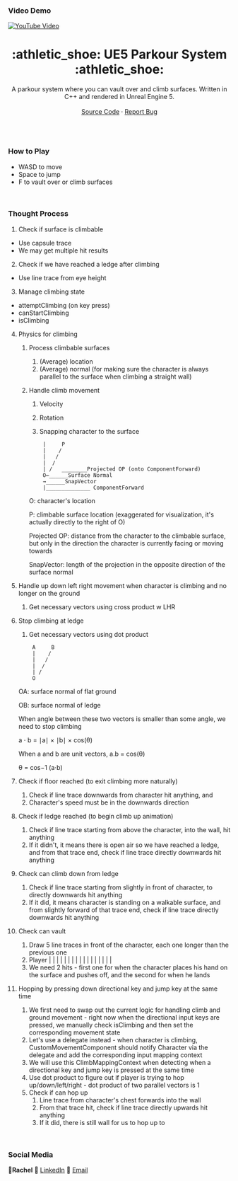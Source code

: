 <!DOCTYPE html>
<html>

  ### Video Demo
  [![YouTube Video](UE5ParkourSystemThumbnail.png)](https://youtu.be/HxhCaLKyo9g)

  <!-- TITLE -->

  <h1 align="center"> :athletic_shoe: UE5 Parkour System :athletic_shoe: </a></h1>
  <p align="center">
    A parkour system where you can vault over and climb surfaces. Written in C++ and rendered in Unreal Engine 5.
    <br />
    <br />
    <a href="https://github.com/peilunnn/UE5ParkourSystem/tree/main/Source">Source Code</a>
    ·
    <a href="https://github.com/peilunnn/UE5ParkourSystem/issues">Report Bug</a>
  </p>
</p>

<br /><br />

### How to Play
* WASD to move
* Space to jump
* F to vault over or climb surfaces

<br />

### Thought Process
1. Check if surface is climbable
- Use capsule trace
- We may get multiple hit results

2. Check if we have reached a ledge after climbing
- Use line trace from eye height

3. Manage climbing state
- attemptClimbing (on key press)
- canStartClimbing
- isClimbing

4. Physics for climbing
    1. Process climbable surfaces
        1. (Average) location
        2. (Average) normal (for making sure the character is always parallel to the surface when climbing a straight wall)
    2. Handle climb movement
        1. Velocity
        2. Rotation
        3. Snapping character to the surface
                        
                |     P
                |    /
                |   /  
                |  /  
                | /   ________Projected OP (onto ComponentForward)
                O←______Surface Normal
                →______SnapVector
                |______________ ComponentForward


        O: character's location
        
        P: climbable surface location (exaggerated for visualization, it's actually directly to the right of O)

        Projected OP: distance from the character to the climbable surface, but only in the direction the character is currently facing or moving towards

        SnapVector: length of the projection in the opposite direction of the surface normal

3. Handle up down left right movement when character is climbing and no longer on the ground
    1. Get necessary vectors using cross product w LHR

4. Stop climbing at ledge
    1. Get necessary vectors using dot product

            A     B
            |    / 
            |   /  
            |  /  
            | /
            O

    OA: surface normal of flat ground
    
    OB: surface normal of ledge

    When angle between these two vectors is smaller than some angle, we need to stop climbing
    
    a ⋅ b = ∣a∣ × ∣b∣ × cos(θ)
    
    When a and b are unit vectors, a.b = cos(θ)
    
    θ = cos−1 (a⋅b)

5. Check if floor reached (to exit climbing more naturally)
    1. Check if line trace downwards from character hit anything, and
    2. Character's speed must be in the downwards direction

6. Check if ledge reached (to begin climb up animation)
    1. Check if line trace starting from above the character, into the wall, hit anything
    2. If it didn't, it means there is open air so we have reached a ledge, and from that trace end, check if line trace directly downwards hit anything

6. Check can climb down from ledge
    1. Check if line trace starting from slightly in front of character, to directly downwards hit anything
    2. If it did, it means character is standing on a walkable surface, and from slightly forward of that trace end, check if line trace directly downwards hit anything

7. Check can vault
    1. Draw 5 line traces in front of the character, each one longer than the previous one
    2. Player | | | | |
                | | | |
                | | | |
                  | | |
                      |
    3. We need 2 hits - first one for when the character places his hand on the surface and pushes off, and the second for when he lands

8. Hopping by pressing down directional key and jump key at the same time
    1. We first need to swap out the current logic for handling climb and ground movement - right now when the directional input keys are pressed, we manually check isClimbing and then set the corresponding movement state
    2. Let's use a delegate instead - when character is climbing, CustomMovementComponent should notify Character via the delegate and add the corresponding input mapping context
    3. We will use this ClimbMappingContext when detecting when a directional key and jump key is pressed at the same time
    4. Use dot product to figure out if player is trying to hop up/down/left/right - dot product of two parallel vectors is 1
    5. Check if can hop up
        1. Line trace from character's chest forwards into the wall
        2. From that trace hit, check if line trace directly upwards hit anything
        3. If it did, there is still wall for us to hop up to
<br />

### Social Media
🥂**Rachel** 
🔗 [LinkedIn](www.linkedin.com/in/rachel)
📧 [Email](mailto:peilunnn@gmail.com)
